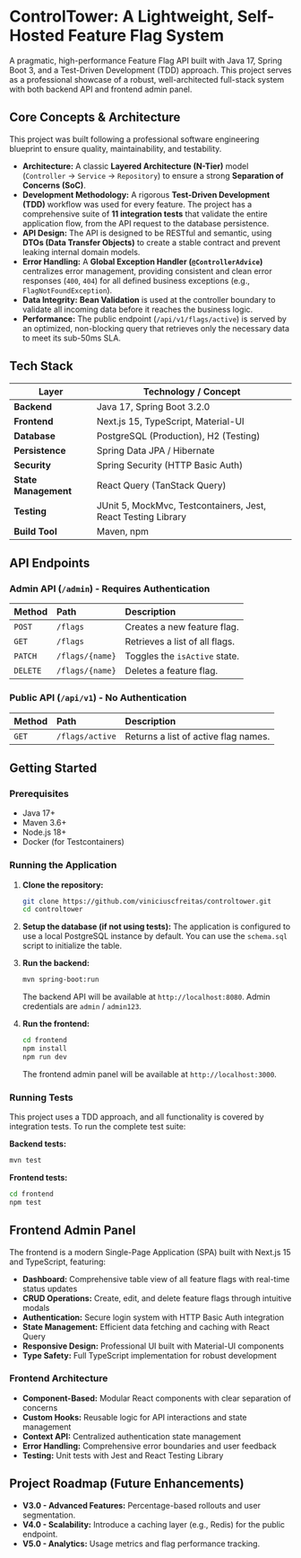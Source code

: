 # ControlTower: A Lightweight, Self-Hosted Feature Flag System

A pragmatic, high-performance Feature Flag API built with Java 17, Spring Boot 3, and a Test-Driven Development (TDD) approach. This project serves as a professional showcase of a robust, well-architected full-stack system with both backend API and frontend admin panel.

## Core Concepts & Architecture

This project was built following a professional software engineering blueprint to ensure quality, maintainability, and testability.

* **Architecture:** A classic **Layered Architecture (N-Tier)** model (`Controller` -> `Service` -> `Repository`) to ensure a strong **Separation of Concerns (SoC)**.
* **Development Methodology:** A rigorous **Test-Driven Development (TDD)** workflow was used for every feature. The project has a comprehensive suite of **11 integration tests** that validate the entire application flow, from the API request to the database persistence.
* **API Design:** The API is designed to be RESTful and semantic, using **DTOs (Data Transfer Objects)** to create a stable contract and prevent leaking internal domain models.
* **Error Handling:** A **Global Exception Handler (`@ControllerAdvice`)** centralizes error management, providing consistent and clean error responses (`400`, `404`) for all defined business exceptions (e.g., `FlagNotFoundException`).
* **Data Integrity:** **Bean Validation** is used at the controller boundary to validate all incoming data before it reaches the business logic.
* **Performance:** The public endpoint (`/api/v1/flags/active`) is served by an optimized, non-blocking query that retrieves only the necessary data to meet its sub-50ms SLA.

## Tech Stack

| Layer               | Technology / Concept                   |
| ------------------- | -------------------------------------- |
| **Backend**         | Java 17, Spring Boot 3.2.0             |
| **Frontend**        | Next.js 15, TypeScript, Material-UI    |
| **Database**        | PostgreSQL (Production), H2 (Testing)  |
| **Persistence**     | Spring Data JPA / Hibernate            |
| **Security**        | Spring Security (HTTP Basic Auth)      |
| **State Management**| React Query (TanStack Query)           |
| **Testing**         | JUnit 5, MockMvc, Testcontainers, Jest, React Testing Library |
| **Build Tool**      | Maven, npm                             |

## API Endpoints

### Admin API (`/admin`) - Requires Authentication

| Method | Path                       | Description                      |
| :----- | :------------------------- | :------------------------------- |
| `POST` | `/flags`                   | Creates a new feature flag.      |
| `GET`  | `/flags`                   | Retrieves a list of all flags.   |
| `PATCH`| `/flags/{name}`            | Toggles the `isActive` state.    |
| `DELETE`| `/flags/{name}`           | Deletes a feature flag.          |

### Public API (`/api/v1`) - No Authentication

| Method | Path             | Description                                  |
| :----- | :--------------- | :------------------------------------------- |
| `GET`  | `/flags/active`  | Returns a list of active flag names.         |

## Getting Started

### Prerequisites
* Java 17+
* Maven 3.6+
* Node.js 18+
* Docker (for Testcontainers)

### Running the Application

1.  **Clone the repository:**
    ```bash
    git clone https://github.com/viniciuscfreitas/controltower.git
    cd controltower
    ```

2.  **Setup the database (if not using tests):**
    The application is configured to use a local PostgreSQL instance by default. You can use the `schema.sql` script to initialize the table.

3.  **Run the backend:**
    ```bash
    mvn spring-boot:run
    ```
    The backend API will be available at `http://localhost:8080`. Admin credentials are `admin` / `admin123`.

4.  **Run the frontend:**
    ```bash
    cd frontend
    npm install
    npm run dev
    ```
    The frontend admin panel will be available at `http://localhost:3000`.

### Running Tests

This project uses a TDD approach, and all functionality is covered by integration tests. To run the complete test suite:

**Backend tests:**
```bash
mvn test
```

**Frontend tests:**
```bash
cd frontend
npm test
```

## Frontend Admin Panel

The frontend is a modern Single-Page Application (SPA) built with Next.js 15 and TypeScript, featuring:

* **Dashboard:** Comprehensive table view of all feature flags with real-time status updates
* **CRUD Operations:** Create, edit, and delete feature flags through intuitive modals
* **Authentication:** Secure login system with HTTP Basic Auth integration
* **State Management:** Efficient data fetching and caching with React Query
* **Responsive Design:** Professional UI built with Material-UI components
* **Type Safety:** Full TypeScript implementation for robust development

### Frontend Architecture

* **Component-Based:** Modular React components with clear separation of concerns
* **Custom Hooks:** Reusable logic for API interactions and state management
* **Context API:** Centralized authentication state management
* **Error Handling:** Comprehensive error boundaries and user feedback
* **Testing:** Unit tests with Jest and React Testing Library

## Project Roadmap (Future Enhancements)
* **V3.0 - Advanced Features:** Percentage-based rollouts and user segmentation.
* **V4.0 - Scalability:** Introduce a caching layer (e.g., Redis) for the public endpoint.
* **V5.0 - Analytics:** Usage metrics and flag performance tracking.
